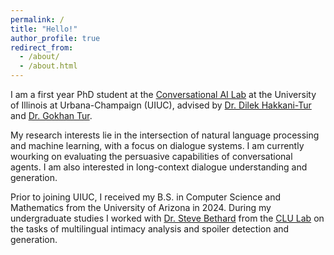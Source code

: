 ```yaml
---
permalink: /
title: "Hello!"
author_profile: true
redirect_from: 
  - /about/
  - /about.html
---
```


I am a first year PhD student at the [Conversational AI Lab](https://uiuc-conversational-ai-lab.github.io/) at the University of Illinois at Urbana-Champaign (UIUC), advised by [Dr. Dilek Hakkani-Tur](https://siebelschool.illinois.edu/about/people/all-faculty/dilek) and [Dr. Gokhan Tur](https://siebelschool.illinois.edu/about/people/all-faculty/gokhan).

My research interests lie in the intersection of natural language processing and machine learning, with a focus on dialogue systems. I am currently wourking on evaluating the persuasive capabilities of conversational agents. I am also interested in long-context dialogue understanding and generation.

Prior to joining UIUC, I received my B.S. in Computer Science and Mathematics from the University of Arizona in 2024. During my undergraduate studies I worked with [Dr. Steve Bethard](https://bethard.github.io/) from the [CLU Lab](https://clulab.org/) on the tasks of multilingual intimacy analysis and spoiler detection and generation.